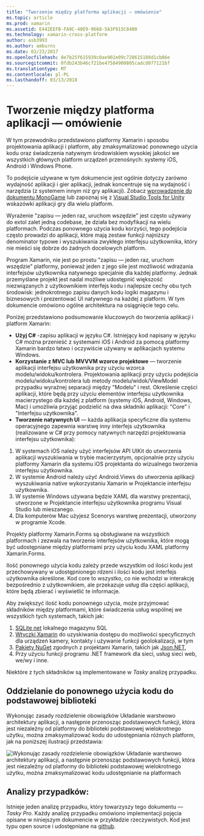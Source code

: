 ```yaml
---
title: "Tworzenie między platforma aplikacji — omówienie"
ms.topic: article
ms.prod: xamarin
ms.assetid: E442EEFB-FA9C-40E9-9668-5A3F915C8400
ms.technology: xamarin-cross-platform
author: asb3993
ms.author: amburns
ms.date: 03/23/2017
ms.openlocfilehash: 8e7b25f615939c0ae902e09c728615188d1cb86e
ms.sourcegitcommit: 0fdb243b46cf21be47584900805cadcd077121bf
ms.translationtype: MT
ms.contentlocale: pl-PL
ms.lasthandoff: 03/13/2018
---
```

# <a name="building-cross-platform-applications-overview"></a>Tworzenie między platforma aplikacji — omówienie

W tym przewodniku przedstawiono platformy Xamarin i sposobu projektowania aplikacji i platform, aby zmaksymalizować ponownego użycia kodu oraz świadczenia natywnym środowiskiem wysokiej jakości we wszystkich głównych platform urządzeń przenośnych: systemy iOS, Android i Windows Phone.

To podejście używane w tym dokumencie jest ogólnie dotyczy zarówno wydajność aplikacji i gier aplikacji, jednak koncentruje się na wydajność i narzędzia (z systemem innym niż gry aplikacji). Zobacz [wprowadzenie do dokumentu MonoGame](https://developer.xamarin.com/guides/cross-platform/game_development/monogame/introduction/) lub zapoznaj się z [Visual Studio Tools for Unity](https://docs.microsoft.com/en-us/visualstudio/cross-platform/visual-studio-tools-for-unity) wskazówki aplikacji gry dla wielu platform.

Wyrażenie "zapisu — jeden raz, uruchom wszędzie" jest często używany do extol zalet jedną codebase, że działa bez modyfikacji na wielu platformach. Podczas ponownego użycia kodu korzyści, tego podejścia często prowadzi do aplikacji, które mają zestaw funkcji najniższy denominator typowe i wyszukiwania zwykłego interfejsu użytkownika, który nie mieści się dobrze do żadnych docelowych platform.

Program Xamarin, nie jest po prostu "zapisu — jeden raz, uruchom wszędzie" platformy, ponieważ jeden z jego sile jest możliwość wdrażania interfejsów użytkownika natywnego specjalnie dla każdej platformy. Jednak przemyślane projekt jest nadal możliwe udostępnić większość niezwiązanych z użytkownikiem interfejs kodu i najlepsze cechy obu tych środowisk: jednokrotnego zapisu danych kodu logiki magazynu i biznesowych i prezentować UI natywnego na każdej z platform. W tym dokumencie omówiono ogólne architektura na osiągnięcie tego celu.

Poniżej przedstawiono podsumowanie kluczowych do tworzenia aplikacji i platform Xamarin:

-   **Użyj C#** -zapisu aplikacji w języku C#. Istniejący kod napisany w języku C# można przenieść z systemami iOS i Android za pomocą platformy Xamarin bardzo łatwo i oczywiście używany w aplikacjach systemu Windows.
-   **Korzystanie z MVC lub MVVVM wzorce projektowe** — tworzenie aplikacji interfejsu użytkownika przy użyciu wzorca modelu/widoku/kontrolera. Projektowania aplikacji przy użyciu podejścia modelu/widoku/kontrolera lub metody modelu/widok/ViewModel przypadku wyraźnej separacji między "Modelu" i rest. Określenie części aplikacji, które będą przy użyciu elementów interfejsu użytkownika macierzystego dla każdej z platform (systemy iOS, Android, Windows, Mac) i umożliwia przyjąć podzielić na dwa składniki aplikacji: "Core" i "Interfejsu użytkownika".
-   **Tworzenie natywnych UI** — każda aplikacja specyficzne dla systemu operacyjnego zapewnia warstwę inny interfejs użytkownika (realizowane w C# przy pomocy natywnych narzędzi projektowania interfejsu użytkownika):

1.  W systemach iOS należy użyć interfejsów API UIKit do utworzenia aplikacji wyszukiwania w trybie macierzystym, opcjonalnie przy użyciu platformy Xamarin dla systemu iOS projektanta do wizualnego tworzenia interfejsu użytkownika.
1.  W systemie Android należy użyć Android.Views do utworzenia aplikacji wyszukiwania native wykorzystaniu Xamarin w Projektancie interfejsu użytkownika.
1.  W systemie Windows używana będzie XAML dla warstwy prezentacji, utworzone w Projektancie interfejsu użytkownika programu Visual Studio lub mieszanego.
1.  Dla komputerów Mac użyjesz Scenorys warstwę prezentacji, utworzony w programie Xcode.

Projekty platformy Xamarin.Forms są obsługiwane na wszystkich platformach i zezwala na tworzenie interfejsów użytkownika, które mogą być udostępniane między platformami przy użyciu kodu XAML platformy Xamarin.Forms. 

Ilość ponownego użycia kodu zależy przede wszystkim od ilości kodu jest przechowywany w udostępnionego rdzeni i ilości kodu jest interfejs użytkownika określone. Kod core to wszystko, co nie wchodzi w interakcję bezpośrednio z użytkownikiem, ale przekazuje usług dla części aplikacji, które będą zbierać i wyświetlić te informacje.

Aby zwiększyć ilość kodu ponownego użycia, może przyjmować składników między platformami, które świadczenia usług wspólnej we wszystkich tych systemach, takich jak:

1.   [SQLite net](https://www.nuget.org/packages/sqlite-net-pcl/) lokalnego magazynu SQL
1.   [Wtyczki Xamarin](https://xamarin.com/plugins) do uzyskiwania dostępu do możliwości specyficznych dla urządzeń kamery, kontakty i używanie funkcji geolokalizacji, w tym
1.   [Pakiety NuGet](https://nuget.org) zgodnych z projektami Xamarin, takich jak [Json.NET](https://www.nuget.org/packages/Newtonsoft.Json/),
1.  Przy użyciu funkcji programu .NET framework dla sieci, usług sieci web, we/wy i inne.


Niektóre z tych składników są implementowane w *Tasky* analizę przypadku.

 <a name="Separate_Reusable_Code_into_a_Core_Library" />


## <a name="separate-reusable-code-into-a-core-library"></a>Oddzielanie do ponownego użycia kodu do podstawowej biblioteki

Wykonując zasady rozdzielenie obowiązków Układanie warstwowo architektury aplikacji, a następnie przenosząc podstawowych funkcji, która jest niezależny od platformy do biblioteki podstawowej wielokrotnego użytku, można zmaksymalizować kodu do udostępniania różnych platform, jak na poniższej ilustracji przedstawia:

 ![](part-0-overview-images/layers2.png "Wykonując zasady rozdzielenie obowiązków Układanie warstwowo architektury aplikacji, a następnie przenosząc podstawowych funkcji, która jest niezależny od platformy do biblioteki podstawowej wielokrotnego użytku, można zmaksymalizować kodu udostępnianie na platformach")

 <a name="Case_Studies" />


## <a name="case-studies"></a>Analizy przypadków:

Istnieje jeden analizę przypadku, który towarzyszy tego dokumentu — *Tasky Pro*. Każdy analizę przypadku omówiono implementacji pojęcia opisane w niniejszym dokumencie w przykładzie rzeczywistych. Kod jest typu open source i udostępniane na [github](https://github.com/xamarin/mobile-samples/).